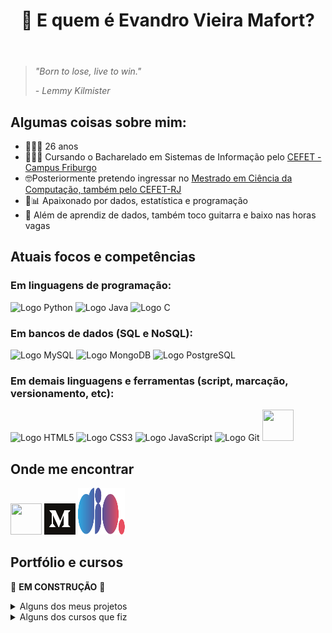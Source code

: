 <!DOCTYPE html>
<html lang="pt-br">
<head>
    <meta charset="UTF-8">
    <meta name="viewport" content="width=device-width, initial-scale=1.0">
</head>
<body>
    <header>
        <h1>🤔 E quem é Evandro Vieira Mafort?</h1>
    </header>
    <main>
        <section>
            <blockquote>
                <p><i>"Born to lose, live to win."</i></p>
                <footer><cite>- Lemmy Kilmister</cite></footer>
            </blockquote>
        </section>
        <section>
            <h2>Algumas coisas sobre mim:</h2>
            <ul>
                <li>🙋🏻‍♂️ 26 anos</li>
                <li>👨🏻‍💻 Cursando o Bacharelado em Sistemas de Informação pelo <a href="http://www.cefet-rj.br/index.php/apresentacao">CEFET - Campus Friburgo</a></li>
                <li>🤓Posteriormente pretendo ingressar no <a href="https://eic.cefet-rj.br/ppcic/">Mestrado em Ciência da Computação, também pelo CEFET-RJ</a></li>
                <li>💜📊 Apaixonado por dados, estatística e programação</li>
                <li>🎸 Além de aprendiz de dados, também toco guitarra e baixo nas horas vagas</li>
            </ul>
        </section>
        <section>
            <h2>Atuais focos e competências</h2>
            <h3>Em linguagens de programação:</h3>
            <div>
                <img width="50" height="50" src="https://cdn.jsdelivr.net/gh/devicons/devicon/icons/python/python-original.svg" alt="Logo Python" />
                <img width="50" height="50" src="https://cdn.jsdelivr.net/gh/devicons/devicon/icons/java/java-plain-wordmark.svg" alt="Logo Java" />
                <img width="50" height="50" src="https://cdn.jsdelivr.net/gh/devicons/devicon/icons/c/c-original.svg" alt="Logo C" />
            </div>
            <h3>Em bancos de dados (SQL e NoSQL):</h3>
            <div>
                <img width="50" height="50" src="https://cdn.jsdelivr.net/gh/devicons/devicon/icons/mysql/mysql-original-wordmark.svg" alt="Logo MySQL" />
                <img width="50" height="50" src="https://cdn.jsdelivr.net/gh/devicons/devicon/icons/mongodb/mongodb-plain-wordmark.svg" alt="Logo MongoDB" />
                <img width="50" height="50" src="https://cdn.jsdelivr.net/gh/devicons/devicon/icons/postgresql/postgresql-original-wordmark.svg" alt="Logo PostgreSQL" />
            </div>
            <h3>Em demais linguagens e ferramentas (script, marcação, versionamento, etc):</h3>
            <div>
                <img width="50" height="50" src="https://cdn.jsdelivr.net/gh/devicons/devicon/icons/html5/html5-original-wordmark.svg" alt="Logo HTML5" />
                <img width="50" height="50" src="https://cdn.jsdelivr.net/gh/devicons/devicon/icons/css3/css3-original-wordmark.svg" alt="Logo CSS3" />
                <img width="50" height="50" src="https://cdn.jsdelivr.net/gh/devicons/devicon/icons/javascript/javascript-original.svg" alt="Logo JavaScript" />
                <img width="50" height="50" src="https://cdn.jsdelivr.net/gh/devicons/devicon/icons/git/git-plain.svg" alt="Logo Git" />
                <img width="50" height="50" src="https://cdn.jsdelivr.net/gh/devicons/devicon@latest/icons/unifiedmodelinglanguage/unifiedmodelinglanguage-original.svg" />
            </div>
        </section>
        <section>
            <h2>Onde me encontrar</h2>
            <div>
                <a href="https://www.linkedin.com/in/evandrovieiramafort"><img width="50" height="50" src="https://cdn.jsdelivr.net/gh/devicons/devicon/icons/linkedin/linkedin-original.svg"></a>
                <a href="https://medium.com/@Uaris.py"><img width="50" height="50" src="Medium_logo_Monogram.svg"></a>
                <a href="https://web.dio.me/users/evandrovieira_mat"><img width="75" height="75" src="DIO logo.svg"></a>
            </div>
        </section>
        <section>
            <h2>Portfólio e cursos</h2>
            <p>🚧 <b>EM CONSTRUÇÃO</b> 🚧</p>
        </section>
        <details>
        <summary>Alguns dos meus projetos</summary>
             <table border="2">
                <tr>
                    <th>Link</th>
                    <th>Descrição</th>
                    <th>Linguagens, bibliotecas e ferramentas usadas</th>
                </tr>
                <tr>
                    <td><a href="https://evandrovieiramafort.github.io">Laboratório de Fundamentos da Web</a></td>
                    <td><b>Repositório criado no "Github Pages" para as atividades da matéria "Fundamentos da WEB</b>"</td>
                    <td><img width="40" height="40" src="https://cdn.jsdelivr.net/gh/devicons/devicon/icons/html5/html5-original-wordmark.svg" alt="Logo HTML5" />
                        <img width="40" height="40" src="https://cdn.jsdelivr.net/gh/devicons/devicon/icons/css3/css3-original-wordmark.svg" alt="Logo CSS3" />
                        <img width="40" height="40" src="https://cdn.jsdelivr.net/gh/devicons/devicon/icons/javascript/javascript-original.svg" alt="Logo JavaScript" />
                        <img width="40" height="40" src="https://cdn.jsdelivr.net/gh/devicons/devicon/icons/git/git-plain.svg" alt="Logo Git" /></td>
                </tr>
                <tr>
                    <td><a href="https://github.com/evandrovieiramafort/projetos_bootcamp_ifood_dio">Desafios de código do bootcamp "Potência Tech powered by iFood | Ciência de Dados"</td>
                    <td><b>Repositório feito para todos os desafios de código do bootcamp em questão, que é sediado pela <a href="web.dio.me">DIO</a></b></td>
                    <td><img width="40" height="40" src="https://cdn.jsdelivr.net/gh/devicons/devicon/icons/html5/html5-original-wordmark.svg" alt="Logo HTML5" />
                        <img width="40" height="40" src="https://cdn.jsdelivr.net/gh/devicons/devicon/icons/python/python-original.svg" alt="Logo Python" />
                        <img width="40" height="40" src="https://cdn.jsdelivr.net/gh/devicons/devicon/icons/mysql/mysql-original-wordmark.svg" alt="Logo MySQL" />
                        <img width="40" height="40" src="https://cdn.jsdelivr.net/gh/devicons/devicon/icons/git/git-plain.svg" alt="Logo Git" /</td>
                </tr>
                    <td><a href="https://github.com/evandrovieiramafort/EDAeleicoes2022">EDA das Eleições de 2022</td>
                    <td><b>Repositório feito para os códigos e arquivos da EDA da Eleição Presidencial de 2022</td>
                    <td><img width="40" height="40" src="https://github.com/microsoft/PowerBI-Icons/blob/main/PNG/Power-BI.png" alt="Logo Power BI" />
                        <img width="40" height="40" src="https://cdn.jsdelivr.net/gh/devicons/devicon/icons/python/python-original.svg" alt="Logo Python" />
                        <img width="40" height="40" src="https://github.com/sempostma/office365-icons/blob/master/png/256/excel.png" alt="Logo Excel" />
            </table>
         </details>
        <details>
        <summary>Alguns dos cursos que fiz</summary>
        </details>
    </main>
</body>
</html>
